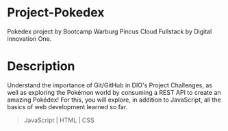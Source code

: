 # Project-Pokedex
Pokedex project by Bootcamp Warburg Pincus Cloud Fullstack by Digital innovation One.
# Description
Understand the importance of Git/GitHub in DIO's Project Challenges, as well as exploring the Pokémon world by consuming a REST API to create an amazing Pokédex! For this, you will explore, in addition to JavaScript, all the basics of web development learned so far.
> JavaScript | HTML | CSS
